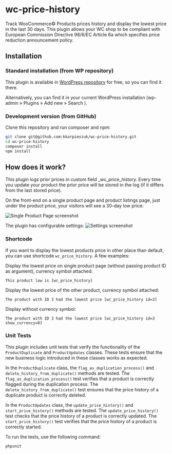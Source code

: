 # wc-price-history

Track WooCommerce© Products prices history and display the lowest price in the last 30 days. This plugin allows your WC shop to be compliant with European Commission Directive 98/6/EC Article 6a which specifies price reduction announcement policy.

## Installation

### Standard installation (from WP repository)

This plugin is available in [WordPress repository](https://wordpress.org/plugins/wc-price-history/) for free, so you can find it there.

Alternatively, you can find it in your current WordPress installation (wp-admin &raquo; Plugins &raquo; Add new &raquo; Search ).

### Development version (from GitHub)

Clone this repository and run composer and npm:

```sh
git clone git@github.com:kkarpieszuk/wc-price-history.git
cd wc-price-history
composer install
npm install
```

## How does it work?

This plugin logs prior prices in custom field \_wc_price_history. Every time you update your product the prior price will be stored in the log (if it differs from the last stored price).

On the front-end on a single product page and product listings page, just under the product price, your visitors will see a 30-day low price:

![Single Product Page screenshot](https://ps.w.org/wc-price-history/assets/screenshot-1.png?rev=2840303)

The plugin has configurable settings:
![Settings screenshot](https://ps.w.org/wc-price-history/assets/screenshot-2.png?rev=2844611)

### Shortcode

If you want to display the lowest products price in other place than default, you can use shortcode `wc_price_history`. A few examples:

Display the lowest price on single product page (without passing product ID as argument), currency symbol attached:

```
This product low is [wc_price_history]
```

Display the lowest price of the other product, currency symbol attached:

```
The product with ID 3 had the lowest price [wc_price_history id=3]
```

Display without currency symbol:

```
The product with ID 3 had the lowest price [wc_price_history id=3 show_currency=0]
```

### Unit Tests

This plugin includes unit tests that verify the functionality of the `ProductDuplicate` and `ProductUpdates` classes. These tests ensure that the new business logic introduced in these classes works as expected.

In the `ProductDuplicate` class, the `flag_as_duplication_process()` and `delete_history_from_duplicate()` methods are tested. The `flag_as_duplication_process()` test verifies that a product is correctly flagged during the duplication process. The `delete_history_from_duplicate()` test ensures that the price history of a duplicate product is correctly deleted.

In the `ProductUpdates` class, the `update_price_history()` and `start_price_history()` methods are tested. The `update_price_history()` test checks that the price history of a product is correctly updated. The `start_price_history()` test verifies that the price history of a product is correctly started.

To run the tests, use the following command:

```sh
phpunit
```
